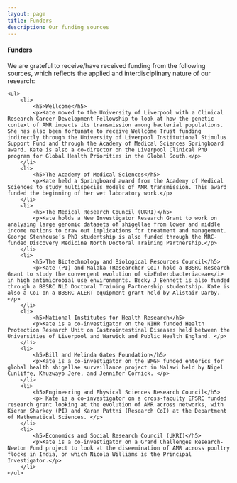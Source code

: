 ```yaml
---
layout: page
title: Funders
description: Our funding sources
---
```


<section>
	<h4>Funders</h4>
	<p>We are grateful to receive/have received funding from the following sources, which reflects the applied and interdisciplinary nature of our research:</p>

	<ul>
		<li>
			<h5>Wellcome</h5>
			<p>Kate moved to the University of Liverpool with a Clinical Research Career Development Fellowship to look at how the genetic context of AMR impacts its transmission among bacterial populations. She has also been fortunate to receive Wellcome Trust funding indirectly through the University of Liverpool Institutional Stimulus Support Fund and through the Academy of Medical Sciences Springboard award. Kate is also a co-director on the Liverpool Clinical PhD program for Global Health Priorities in the Global South.</p>
		</li>
		<li>
			<h5>The Academy of Medical Sciences</h5>
			<p>Kate held a Springboard award from the Academy of Medical Sciences to study multispecies models of AMR transmission. This award funded the beginning of her wet laboratory work.</p>
		</li>
		<li>
			<h5>The Medical Research Council (UKRI)</h5>
			<p>Kate holds a New Investigator Research Grant to work on analysing large genomic datasets of shigellae from lower and middle income nations to draw out implications for treatment and management. George Stenhouse’s PhD studentship is also funded through the MRC-funded Discovery Medicine North Doctoral Training Partnership.</p>
		</li>
		<li>
			<h5>The Biotechnology and Biological Resources Council</h5>
			<p>Kate (PI) and Malaka (Researcher CoI) hold a BBSRC Research Grant to study the convergent evolution of <i>Enterobacteriaceae</i> in high antimicrobial use environments. Becky J Bennett is also funded through a BBSRC NLD Doctoral Training Partnership studentship. Kate is also a CoI on a BBSRC ALERT equipment grant held by Alistair Darby. </p>
		</li>
		<li>
			<h5>National Institutes for Health Research</h5>
			<p>Kate is a co-investigator on the NIHR funded Health Protection Research Unit on Gastrointestinal Diseases held between the Universities of Liverpool and Warwick and Public Health England. </p>
		</li>
		<li>
			<h5>Bill and Melinda Gates Foundation</h5>
			<p>Kate is a co-investigator on the BMGF funded enterics for global health shigellae surveillance project in Malawi held by Nigel Cunliffe, Khuzwayo Jere, and Jennifer Cornick. </p>
		</li>
		<li>
			<h5>Engineering and Physical Sciences Research Council</h5>
			<p> Kate is a co-investigator on a cross-faculty EPSRC funded research grant looking at the evolution of AMR across networks, with Kieran Sharkey (PI) and Karan Pattni (Research CoI) at the Department of Mathematical Sciences. </p>
		</li>
		<li>
			<h5>Economics and Social Research Council (UKRI)</h5>
			<p>Kate is a co-investigator on a Grand Challenges Research-Newton Fund project to look at the diseemination of AMR across poultry flocks in India, on which Nicola Williams is the Principal Investigator.</p>
		</li>
	</ul>

</section>
